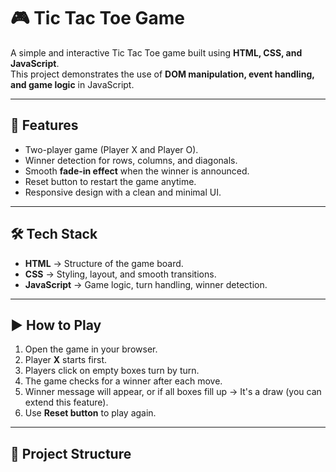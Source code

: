 # 🎮 Tic Tac Toe Game  

A simple and interactive Tic Tac Toe game built using **HTML, CSS, and JavaScript**.  
This project demonstrates the use of **DOM manipulation, event handling, and game logic** in JavaScript.  

---

## 🚀 Features  
- Two-player game (Player X and Player O).  
- Winner detection for rows, columns, and diagonals.  
- Smooth **fade-in effect** when the winner is announced.  
- Reset button to restart the game anytime.  
- Responsive design with a clean and minimal UI.  

---

## 🛠️ Tech Stack  
- **HTML** → Structure of the game board.  
- **CSS** → Styling, layout, and smooth transitions.  
- **JavaScript** → Game logic, turn handling, winner detection.  

---


## ▶️ How to Play  
1. Open the game in your browser.  
2. Player **X** starts first.  
3. Players click on empty boxes turn by turn.  
4. The game checks for a winner after each move.  
5. Winner message will appear, or if all boxes fill up → It's a draw (you can extend this feature).  
6. Use **Reset button** to play again.  

---

## 📂 Project Structure  
